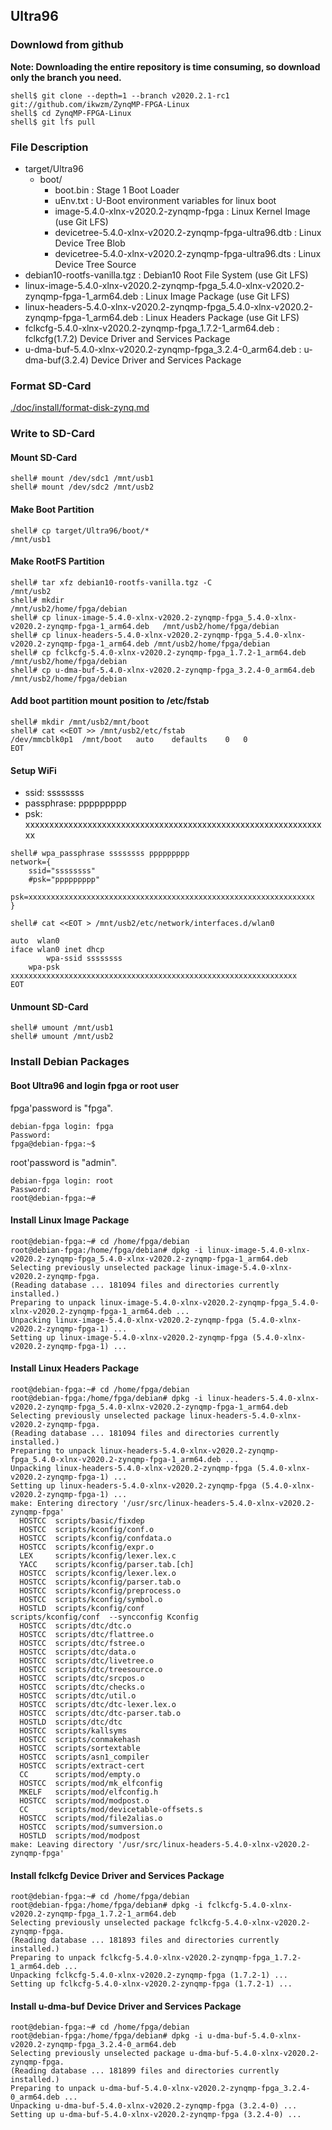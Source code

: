 ## Ultra96

### Downlowd from github

**Note: Downloading the entire repository is time consuming, so download only the branch you need.**

```console
shell$ git clone --depth=1 --branch v2020.2.1-rc1 git://github.com/ikwzm/ZynqMP-FPGA-Linux
shell$ cd ZynqMP-FPGA-Linux
shell$ git lfs pull
```

### File Description

 * target/Ultra96
   + boot/
     - boot.bin                                                    : Stage 1 Boot Loader
     - uEnv.txt                                                    : U-Boot environment variables for linux boot
     - image-5.4.0-xlnx-v2020.2-zynqmp-fpga                        : Linux Kernel Image       (use Git LFS)
     - devicetree-5.4.0-xlnx-v2020.2-zynqmp-fpga-ultra96.dtb       : Linux Device Tree Blob   
     - devicetree-5.4.0-xlnx-v2020.2-zynqmp-fpga-ultra96.dts       : Linux Device Tree Source
 * debian10-rootfs-vanilla.tgz                                     : Debian10 Root File System (use Git LFS)
 * linux-image-5.4.0-xlnx-v2020.2-zynqmp-fpga_5.4.0-xlnx-v2020.2-zynqmp-fpga-1_arm64.deb   : Linux Image Package      (use Git LFS)
 * linux-headers-5.4.0-xlnx-v2020.2-zynqmp-fpga_5.4.0-xlnx-v2020.2-zynqmp-fpga-1_arm64.deb : Linux Headers Package    (use Git LFS)
 * fclkcfg-5.4.0-xlnx-v2020.2-zynqmp-fpga_1.7.2-1_arm64.deb        : fclkcfg(1.7.2) Device Driver and Services Package
 * u-dma-buf-5.4.0-xlnx-v2020.2-zynqmp-fpga_3.2.4-0_arm64.deb      : u-dma-buf(3.2.4) Device Driver and Services Package
 
### Format SD-Card

[./doc/install/format-disk-zynq.md](format-disk-zynq.md)

### Write to SD-Card

#### Mount SD-Card

```console
shell# mount /dev/sdc1 /mnt/usb1
shell# mount /dev/sdc2 /mnt/usb2
```
#### Make Boot Partition

```console
shell# cp target/Ultra96/boot/*                                           /mnt/usb1
```

#### Make RootFS Partition

```console
shell# tar xfz debian10-rootfs-vanilla.tgz -C                             /mnt/usb2
shell# mkdir                                                              /mnt/usb2/home/fpga/debian
shell# cp linux-image-5.4.0-xlnx-v2020.2-zynqmp-fpga_5.4.0-xlnx-v2020.2-zynqmp-fpga-1_arm64.deb   /mnt/usb2/home/fpga/debian
shell# cp linux-headers-5.4.0-xlnx-v2020.2-zynqmp-fpga_5.4.0-xlnx-v2020.2-zynqmp-fpga-1_arm64.deb /mnt/usb2/home/fpga/debian
shell# cp fclkcfg-5.4.0-xlnx-v2020.2-zynqmp-fpga_1.7.2-1_arm64.deb       /mnt/usb2/home/fpga/debian
shell# cp u-dma-buf-5.4.0-xlnx-v2020.2-zynqmp-fpga_3.2.4-0_arm64.deb     /mnt/usb2/home/fpga/debian
```

#### Add boot partition mount position to /etc/fstab

```console
shell# mkdir /mnt/usb2/mnt/boot
shell# cat <<EOT >> /mnt/usb2/etc/fstab
/dev/mmcblk0p1	/mnt/boot	auto	defaults	0	0
EOT
```

#### Setup WiFi

  * ssid: ssssssss
  * passphrase: ppppppppp
  * psk: xxxxxxxxxxxxxxxxxxxxxxxxxxxxxxxxxxxxxxxxxxxxxxxxxxxxxxxxxxxxxxxx

```console
shell# wpa_passphrase ssssssss ppppppppp
network={
	ssid="ssssssss"
	#psk="ppppppppp"
	psk=xxxxxxxxxxxxxxxxxxxxxxxxxxxxxxxxxxxxxxxxxxxxxxxxxxxxxxxxxxxxxxxx
}
```

```console
shell# cat <<EOT > /mnt/usb2/etc/network/interfaces.d/wlan0

auto  wlan0
iface wlan0 inet dhcp
        wpa-ssid ssssssss
	wpa-psk  xxxxxxxxxxxxxxxxxxxxxxxxxxxxxxxxxxxxxxxxxxxxxxxxxxxxxxxxxxxxxxxx
EOT
```

#### Unmount SD-Card

```console
shell# umount /mnt/usb1
shell# umount /mnt/usb2
```

### Install Debian Packages

#### Boot Ultra96 and login fpga or root user

fpga'password is "fpga".

```console
debian-fpga login: fpga
Password:
fpga@debian-fpga:~$
```

root'password is "admin".

```console
debian-fpga login: root
Password:
root@debian-fpga:~#
```

#### Install Linux Image Package

```console
root@debian-fpga:~# cd /home/fpga/debian
root@debian-fpga:/home/fpga/debian# dpkg -i linux-image-5.4.0-xlnx-v2020.2-zynqmp-fpga_5.4.0-xlnx-v2020.2-zynqmp-fpga-1_arm64.deb
Selecting previously unselected package linux-image-5.4.0-xlnx-v2020.2-zynqmp-fpga.
(Reading database ... 181094 files and directories currently installed.)
Preparing to unpack linux-image-5.4.0-xlnx-v2020.2-zynqmp-fpga_5.4.0-xlnx-v2020.2-zynqmp-fpga-1_arm64.deb ...
Unpacking linux-image-5.4.0-xlnx-v2020.2-zynqmp-fpga (5.4.0-xlnx-v2020.2-zynqmp-fpga-1) ...
Setting up linux-image-5.4.0-xlnx-v2020.2-zynqmp-fpga (5.4.0-xlnx-v2020.2-zynqmp-fpga-1) ...
```

#### Install Linux Headers Package

```console
root@debian-fpga:~# cd /home/fpga/debian
root@debian-fpga:/home/fpga/debian# dpkg -i linux-headers-5.4.0-xlnx-v2020.2-zynqmp-fpga_5.4.0-xlnx-v2020.2-zynqmp-fpga-1_arm64.deb
Selecting previously unselected package linux-headers-5.4.0-xlnx-v2020.2-zynqmp-fpga.
(Reading database ... 181094 files and directories currently installed.)
Preparing to unpack linux-headers-5.4.0-xlnx-v2020.2-zynqmp-fpga_5.4.0-xlnx-v2020.2-zynqmp-fpga-1_arm64.deb ...
Unpacking linux-headers-5.4.0-xlnx-v2020.2-zynqmp-fpga (5.4.0-xlnx-v2020.2-zynqmp-fpga-1) ...
Setting up linux-headers-5.4.0-xlnx-v2020.2-zynqmp-fpga (5.4.0-xlnx-v2020.2-zynqmp-fpga-1) ...
make: Entering directory '/usr/src/linux-headers-5.4.0-xlnx-v2020.2-zynqmp-fpga'
  HOSTCC  scripts/basic/fixdep
  HOSTCC  scripts/kconfig/conf.o
  HOSTCC  scripts/kconfig/confdata.o
  HOSTCC  scripts/kconfig/expr.o
  LEX     scripts/kconfig/lexer.lex.c
  YACC    scripts/kconfig/parser.tab.[ch]
  HOSTCC  scripts/kconfig/lexer.lex.o
  HOSTCC  scripts/kconfig/parser.tab.o
  HOSTCC  scripts/kconfig/preprocess.o
  HOSTCC  scripts/kconfig/symbol.o
  HOSTLD  scripts/kconfig/conf
scripts/kconfig/conf  --syncconfig Kconfig
  HOSTCC  scripts/dtc/dtc.o
  HOSTCC  scripts/dtc/flattree.o
  HOSTCC  scripts/dtc/fstree.o
  HOSTCC  scripts/dtc/data.o
  HOSTCC  scripts/dtc/livetree.o
  HOSTCC  scripts/dtc/treesource.o
  HOSTCC  scripts/dtc/srcpos.o
  HOSTCC  scripts/dtc/checks.o
  HOSTCC  scripts/dtc/util.o
  HOSTCC  scripts/dtc/dtc-lexer.lex.o
  HOSTCC  scripts/dtc/dtc-parser.tab.o
  HOSTLD  scripts/dtc/dtc
  HOSTCC  scripts/kallsyms
  HOSTCC  scripts/conmakehash
  HOSTCC  scripts/sortextable
  HOSTCC  scripts/asn1_compiler
  HOSTCC  scripts/extract-cert
  CC      scripts/mod/empty.o
  HOSTCC  scripts/mod/mk_elfconfig
  MKELF   scripts/mod/elfconfig.h
  HOSTCC  scripts/mod/modpost.o
  CC      scripts/mod/devicetable-offsets.s
  HOSTCC  scripts/mod/file2alias.o
  HOSTCC  scripts/mod/sumversion.o
  HOSTLD  scripts/mod/modpost
make: Leaving directory '/usr/src/linux-headers-5.4.0-xlnx-v2020.2-zynqmp-fpga'
```

#### Install fclkcfg Device Driver and Services Package

```console
root@debian-fpga:~# cd /home/fpga/debian
root@debian-fpga:/home/fpga/debian# dpkg -i fclkcfg-5.4.0-xlnx-v2020.2-zynqmp-fpga_1.7.2-1_arm64.deb
Selecting previously unselected package fclkcfg-5.4.0-xlnx-v2020.2-zynqmp-fpga.
(Reading database ... 181893 files and directories currently installed.)
Preparing to unpack fclkcfg-5.4.0-xlnx-v2020.2-zynqmp-fpga_1.7.2-1_arm64.deb ...
Unpacking fclkcfg-5.4.0-xlnx-v2020.2-zynqmp-fpga (1.7.2-1) ...
Setting up fclkcfg-5.4.0-xlnx-v2020.2-zynqmp-fpga (1.7.2-1) ...
```

#### Install u-dma-buf Device Driver and Services Package

```console
root@debian-fpga:~# cd /home/fpga/debian
root@debian-fpga:/home/fpga/debian# dpkg -i u-dma-buf-5.4.0-xlnx-v2020.2-zynqmp-fpga_3.2.4-0_arm64.deb
Selecting previously unselected package u-dma-buf-5.4.0-xlnx-v2020.2-zynqmp-fpga.
(Reading database ... 181899 files and directories currently installed.)
Preparing to unpack u-dma-buf-5.4.0-xlnx-v2020.2-zynqmp-fpga_3.2.4-0_arm64.deb ...
Unpacking u-dma-buf-5.4.0-xlnx-v2020.2-zynqmp-fpga (3.2.4-0) ...
Setting up u-dma-buf-5.4.0-xlnx-v2020.2-zynqmp-fpga (3.2.4-0) ...
```

